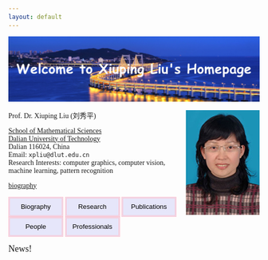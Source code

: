 ```yaml
---
layout: default
---
```


![](fengmian1_1.jpg)

<img align="right" src="xiupingliu.jpg"/>  
<font face="Times">Prof. Dr. Xiuping Liu (刘秀平)  

[School of Mathematical Sciences](http://math.dlut.edu.cn/)  
[Dalian University of Technology](https://www.dlut.edu.cn/)  
Dalian 116024, China    
Email: `xpliu@dlut.edu.cn`  
Research Interests: computer graphics, computer vision, machine learning, pattern recognition  

[biography](files/bio.md)

<input type="button" value="Biography" style="width:110px;height:40px;border:3px #FFC0CB double;background-color:#E6E6FA;" onclick="location.href='files/bio.md'">
<input type="button" value="Research" style="width:110px;height:40px;border:3px #FFC0CB double;background-color:#E6E6FA;">
<input type="button" value="Publications" style="width:110px;height:40px;border:3px #FFC0CB double;background-color:#E6E6FA;">
<input type="button" value="People" style="width:110px;height:40px;border:3px #FFC0CB double;background-color:#E6E6FA;">
<input type="button" value="Professionals" style="width:110px;height:40px;border:3px #FFC0CB double;background-color:#E6E6FA;">  
　　
  　
	

<font size=4 >News!</font>  

</font>
